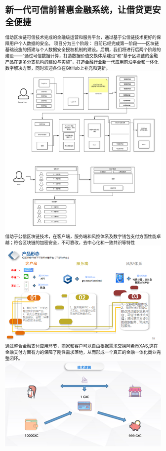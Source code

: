 
# 新一代可信前普惠金融系统，让借贷更安全便捷

借助区块链可信技术完成的金融级运营和服务平台，通过基于公信链技术更好的保障用户个人数据的安全。
项目分为三个阶段：
目前已经完成第一阶段——区块链基础设施的搭建与个人数据安全授权机制的建设。后期，我们将进行后两个阶段的建设——“通过可信数据计算，打造数据价值交换体系建设”和“基于区块链的金融产品在更多分支机构的建设与实施”，打造金融行业新一代应用前沿平台和一体化数字解决方案，同时欢迎各位在GitHub上补充和更新。
![images](https://github.com/linqd1/hackubitem/blob/master/images/3.jpeg)
借助于公信区块链技术，在客户端，服务端和风控体系及数字钱包支付方面性能卓越；符合区块链的加密安全，不可篡改，去中心化和一致共识等特性
![images](https://github.com/linqd1/hackubitem/blob/master/images/1.png)
通过整合金融支付应用环节，商家和客户可以自由根据需求交换阿希币XAS,这在金融支付方面有力的保障了刚性需求落地，从而形成一个真正的金融一体化商业完整闭环。
![images](https://github.com/linqd1/hackubitem/blob/master/images/4.png)
